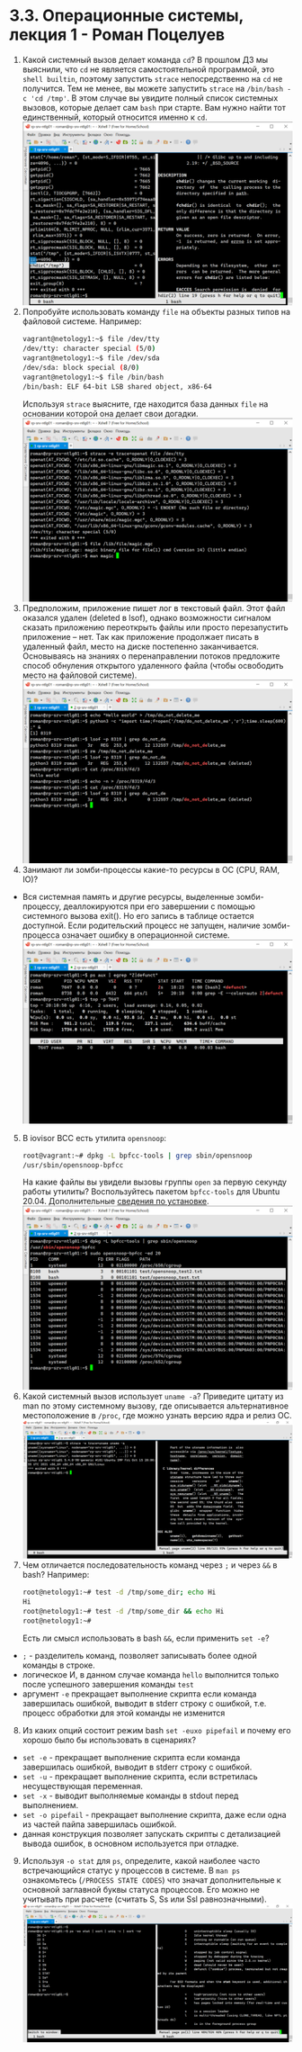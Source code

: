 # 3.3. Операционные системы, лекция 1 - Роман Поцелуев

1. Какой системный вызов делает команда `cd`? В прошлом ДЗ мы выяснили, что `cd` не является самостоятельной программой, это `shell builtin`, поэтому запустить `strace` непосредственно на `cd` не получится. Тем не менее, вы можете запустить `strace` на `/bin/bash -c 'cd /tmp'`. В этом случае вы увидите полный список системных вызовов, которые делает сам `bash` при старте. Вам нужно найти тот единственный, который относится именно к `cd`.
![Рисунок1](img/01.png)
2. Попробуйте использовать команду `file` на объекты разных типов на файловой системе. Например:
    ```bash
    vagrant@netology1:~$ file /dev/tty
    /dev/tty: character special (5/0)
    vagrant@netology1:~$ file /dev/sda
    /dev/sda: block special (8/0)
    vagrant@netology1:~$ file /bin/bash
    /bin/bash: ELF 64-bit LSB shared object, x86-64
    ```
    Используя `strace` выясните, где находится база данных `file` на основании которой она делает свои догадки.
![Рисунок2](img/02.png)
3. Предположим, приложение пишет лог в текстовый файл. Этот файл оказался удален (deleted в lsof), однако возможности сигналом сказать приложению переоткрыть файлы или просто перезапустить приложение – нет. Так как приложение продолжает писать в удаленный файл, место на диске постепенно заканчивается. Основываясь на знаниях о перенаправлении потоков предложите способ обнуления открытого удаленного файла (чтобы освободить место на файловой системе).
![Рисунок3](img/03.png)
4. Занимают ли зомби-процессы какие-то ресурсы в ОС (CPU, RAM, IO)?
  - Вся системная память и другие ресурсы, выделенные зомби-процессу, деаллокируются при его завершении с помощью системного вызова exit(). Но его запись в таблице остается доступной. Если родительский процесс не запущен, наличие зомби-процесса означает ошибку в операционной системе.
![Рисунок4](img/04.png)
5. В iovisor BCC есть утилита `opensnoop`:
    ```bash
    root@vagrant:~# dpkg -L bpfcc-tools | grep sbin/opensnoop
    /usr/sbin/opensnoop-bpfcc
    ```
    На какие файлы вы увидели вызовы группы `open` за первую секунду работы утилиты? Воспользуйтесь пакетом `bpfcc-tools` для Ubuntu 20.04. Дополнительные [сведения по установке](https://github.com/iovisor/bcc/blob/master/INSTALL.md).
![Рисунок5](img/05.png)
6. Какой системный вызов использует `uname -a`? Приведите цитату из man по этому системному вызову, где описывается альтернативное местоположение в `/proc`, где можно узнать версию ядра и релиз ОС.
![Рисунок6](img/06.png)
7. Чем отличается последовательность команд через `;` и через `&&` в bash? Например:
    ```bash
    root@netology1:~# test -d /tmp/some_dir; echo Hi
    Hi
    root@netology1:~# test -d /tmp/some_dir && echo Hi
    root@netology1:~#
    ```
    Есть ли смысл использовать в bash `&&`, если применить `set -e`?
  - `;` - разделитель команд, позволяет записывать более одной команды в строке.
  - логическое И, в данном случае команда `hello` выполнится только после успешного завершения команды `test`
  - аргумент `-e` прекращает выполнение скрипта если команда завершилась ошибкой, выводит в stderr строку с ошибкой, т.е. процесс обработки для этой команды не изменится
8. Из каких опций состоит режим bash `set -euxo pipefail` и почему его хорошо было бы использовать в сценариях?
  - `set -e` - прекращает выполнение скрипта если команда завершилась ошибкой, выводит в stderr строку с ошибкой.
  - `set -u` - прекращает выполнение скрипта, если встретилась несуществующая переменная.
  - `set -x` - выводит выполняемые команды в stdout перед выполнением.
  - `set -o pipefail` - прекращает выполнение скрипта, даже если одна из частей пайпа завершилась ошибкой.
  - данная конструкция позволяет запускать скрипты с детализацией вывода ошибок, в основном используется при отладке.
9. Используя `-o stat` для `ps`, определите, какой наиболее часто встречающийся статус у процессов в системе. В `man ps` ознакомьтесь (`/PROCESS STATE CODES`) что значат дополнительные к основной заглавной буквы статуса процессов. Его можно не учитывать при расчете (считать S, Ss или Ssl равнозначными).
![Рисунок7](img/07.png)